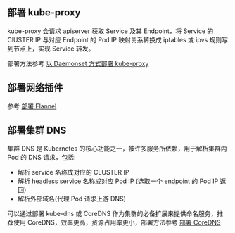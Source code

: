 ## 部署 kube-proxy

kube-proxy 会请求 apiserver 获取 Service 及其 Endpoint，将 Service 的 ClUSTER IP 与对应 Endpoint 的 Pod IP 映射关系转换成 iptables 或 ipvs 规则写到节点上，实现 Service 转发。

部署方法参考 [以 Daemonset 方式部署 kube-proxy](https://k8s.imroc.io/deploy/addons/kube-proxy.md)

## 部署网络插件

参考 [部署 Flannel](https://k8s.imroc.io/plan/network/flannel/deploy.md)

## 部署集群 DNS

集群 DNS 是 Kubernetes 的核心功能之一，被许多服务所依赖，用于解析集群内 Pod 的 DNS 请求，包括:

- 解析 service 名称成对应的 CLUSTER IP
- 解析 headless service 名称成对应 Pod IP (选取一个 endpoint 的 Pod IP 返回)
- 解析外部域名(代理 Pod 请求上游 DNS)

可以通过部署 kube-dns 或 CoreDNS 作为集群的必备扩展来提供命名服务，推荐使用 CoreDNS，效率更高，资源占用率更小，部署方法参考 [部署 CoreDNS](https://k8s.imroc.io/deploy/addons/coredns.md)